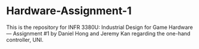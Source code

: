 # Hardware-Assignment-1
This is the repository for INFR 3380U: Industrial Design for Game Hardware — Assignment #1 by Daniel Hong and Jeremy Kan regarding the one-hand controller, UNI.
